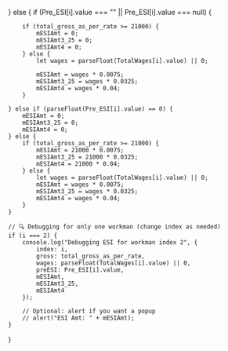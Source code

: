 } else {
    if (Pre_ESI[i].value === "" || Pre_ESI[i].value === null) {

        if (total_gross_as_per_rate >= 21000) {
            mESIAmt = 0;
            mESIAmt3_25 = 0;
            mESIAmt4 = 0;
        } else {
            let wages = parseFloat(TotalWages[i].value) || 0;

            mESIAmt = wages * 0.0075;
            mESIAmt3_25 = wages * 0.0325;
            mESIAmt4 = wages * 0.04;
        }

    } else if (parseFloat(Pre_ESI[i].value) == 0) {
        mESIAmt = 0;
        mESIAmt3_25 = 0;
        mESIAmt4 = 0;
    } else {
        if (total_gross_as_per_rate >= 21000) {
            mESIAmt = 21000 * 0.0075;
            mESIAmt3_25 = 21000 * 0.0325;
            mESIAmt4 = 21000 * 0.04;
        } else {
            let wages = parseFloat(TotalWages[i].value) || 0;
            mESIAmt = wages * 0.0075;
            mESIAmt3_25 = wages * 0.0325;
            mESIAmt4 = wages * 0.04;
        }
    }

    // 🔍 Debugging for only one workman (change index as needed)
    if (i === 2) {
        console.log("Debugging ESI for workman index 2", {
            index: i,
            gross: total_gross_as_per_rate,
            wages: parseFloat(TotalWages[i].value) || 0,
            preESI: Pre_ESI[i].value,
            mESIAmt,
            mESIAmt3_25,
            mESIAmt4
        });

        // Optional: alert if you want a popup
        // alert("ESI Amt: " + mESIAmt);
    }
}
